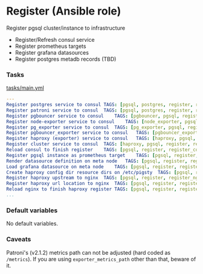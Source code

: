 # Register (Ansible role)

Register pgsql cluster/instance to infrastructure
* Register/Refresh consul service 
* Register prometheus targets
* Register grafana datasources
* Register postgres metadb records (TBD)

### Tasks

[tasks/main.yml](tasks/main.yml)


```yaml
---
Register postgres service to consul	TAGS: [pgsql, postgres, register, register_consul, register_consul_postgres]
Register patroni service to consul	TAGS: [pgsql, postgres, register, register_consul, register_consul_patroni]
Register pgbouncer service to consul	TAGS: [pgbouncer, pgsql, register, register_consul, register_consul_pgbouncer]
Register node-exporter service to consul	TAGS: [node_exporter, pgsql, register, register_consul, register_consul_node_exporter]
Register pg_exporter service to consul	TAGS: [pg_exporter, pgsql, register, register_consul, register_consul_pg_exporter]
Register pgbouncer_exporter service to consul	TAGS: [pgbouncer_exporter, pgsql, register, register_consul, register_consul_pgbouncer_exporter]
Register haproxy (exporter) service to consul	TAGS: [haproxy, pgsql, register, register_consul, register_consul_haproxy_exporter]
Register cluster service to consul	TAGS: [haproxy, pgsql, register, register_consul, register_consul_cluster_service]
Reload consul to finish register	TAGS: [pgsql, register, register_consul, register_consul_reload]
Register pgsql instance as prometheus target	TAGS: [pgsql, register, register_prometheus]
Render datasource definition on meta node	TAGS: [pgsql, register, register_grafana]
Load grafana datasource on meta node	TAGS: [pgsql, register, register_grafana]
Create haproxy config dir resource dirs on /etc/pigsty	TAGS: [pgsql, register, register_nginx]
Register haproxy upstream to nginx	TAGS: [pgsql, register, register_nginx]
Register haproxy url location to nginx	TAGS: [pgsql, register, register_nginx]
Reload nginx to finish haproxy register	TAGS: [pgsql, register, register_nginx]
...
```


### Default variables

No default variables.


### Caveats

Patroni's (v2.1.2) metrics path can not be adjusted (hard coded as `/metrics`).
If you are using `exporter_metrics_path` other than that, beware of it.